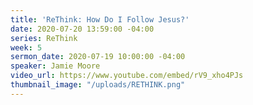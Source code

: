 ```yaml
---
title: 'ReThink: How Do I Follow Jesus?'
date: 2020-07-20 13:59:00 -04:00
series: ReThink
week: 5
sermon_date: 2020-07-19 10:00:00 -04:00
speaker: Jamie Moore
video_url: https://www.youtube.com/embed/rV9_xho4PJs
thumbnail_image: "/uploads/RETHINK.png"
---
```


